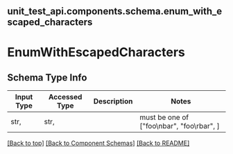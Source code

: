 <a name="top"></a>
## unit_test_api.components.schema.enum_with_escaped_characters
# EnumWithEscapedCharacters

## Schema Type Info
Input Type | Accessed Type | Description | Notes
------------ | ------------- | ------------- | -------------
str,  | str,  |  | must be one of ["foo\nbar", "foo\rbar", ]

[[Back to top]](#top) [[Back to Component Schemas]](../../../README.md#Component-Schemas) [[Back to README]](../../../README.md)